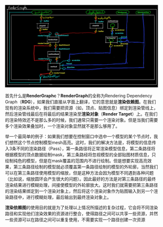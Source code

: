 <img src="renderGraphcpng.png" alt="renderGraphcpng" style="zoom: 50%;" />

首先什么是**RenderGraphc**？**RenderGraph**的全称为Rendering Dependency Graph（**RDG**），如果我们直接从字面上翻译，它的意思就是**渲染依赖图**。在我们现有的渲染系统中，我们需要把资源（如，顶点、贴图信息）绑定到渲染管线上，然后渲染管线最后在将最后的结果渲染至**渲染对象**（**Render Target**）上。在我们的渲染特效还不是那么多的时候，我们通常只需要一个渲染对象。但是当我们需要多个渲染效果叠加时，一个渲染对象显然就不是那么够用了。

举一个最简单的例子：如果我们想要在控制窗口中选中一个模型的某个节点时，我们想然这个节点控制模型mesh高亮。这时，我们的解决方法是，将模型的信息传入3条不同的渲染路径（Pass），第一条路径将正常渲染模型信息，第二条路径将根据模型的顶点数据绘制mask，第三条路经将忽视模型的全部贴图材质信息，只绘制纯色的模型，但是在mask覆盖的范围内不进行绘制。但是想要实现高亮效果，第三条路径绘制的模型就必须覆盖第一条路径绘制的模型的外轮廓，当然我们可以在第三条路径使用模型的缩放，但是这种方法会因为模型不同遇到各种问题（比如说，缩放圆环会产生很大的问题）。因此最好的方法是对第三条路径的最终渲染结果进行模糊处理，间接使模型的外轮廓放大。这时我们就需要把第三条路径的渲染结果绑定到一个渲染对象上，然后将这个渲染对象作为贴图输入到另一个渲染路径中，进行模糊处理，最后输出到最终渲染对象上。

**渲染依赖图**的使用目的就是为了处理以上情况所描述的复杂过程，它会将不同渲染路径和实现他们渲染效果的资源进行整合，使得路径之间可以共享一些资源，并然一些资源可以在路径之间可以重复使用，不需要实现一个路径创建一次资源